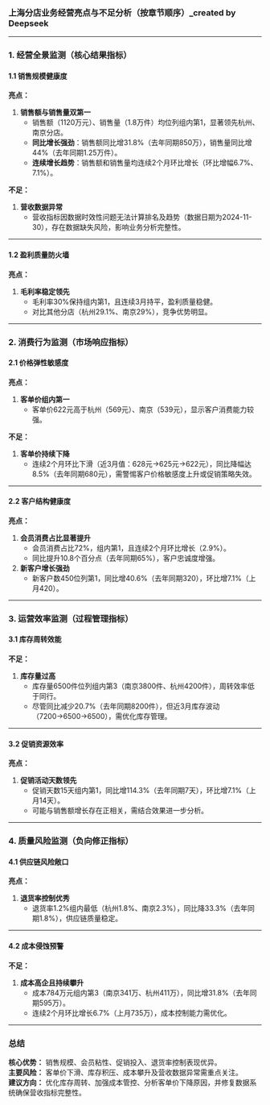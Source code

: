 ### 上海分店业务经营亮点与不足分析（按章节顺序）_created by Deepseek

---

### **1. 经营全景监测（核心结果指标）**
#### **1.1 销售规模健康度**
**亮点：**  
1. **销售额与销售量双第一**  
   - 销售额（1120万元）、销售量（1.8万件）均位列组内第1，显著领先杭州、南京分店。  
   - **同比增长强劲**：销售额同比增31.8%（去年同期850万），销售量同比增44%（去年同期1.25万件）。  
   - **连续增长趋势**：销售额和销售量均连续2个月环比增长（环比增幅6.7%、7.1%）。

**不足：**  
1. **营收数据异常**  
   - 营收指标因数据时效性问题无法计算排名及趋势（数据日期为2024-11-30），存在数据缺失风险，影响业务分析完整性。

---

#### **1.2 盈利质量防火墙**
**亮点：**  
1. **毛利率稳定领先**  
   - 毛利率30%保持组内第1，且连续3月持平，盈利质量稳健。  
   - 对比其他分店（杭州29.1%、南京29%），竞争优势明显。

---

### **2. 消费行为监测（市场响应指标）**
#### **2.1 价格弹性敏感度**
**亮点：**  
1. **客单价组内第一**  
   - 客单价622元高于杭州（569元）、南京（539元），显示客户消费能力较强。

**不足：**  
1. **客单价持续下降**  
   - 连续2个月环比下滑（近3月值：628元→625元→622元），同比降幅达8.5%（去年同期680元），需警惕客户价格敏感度上升或促销策略失效。

---

#### **2.2 客户结构健康度**
**亮点：**  
1. **会员消费占比显著提升**  
   - 会员消费占比72%，组内第1，且连续2个月环比增长（2.9%）。  
   - 同比提升10.8个百分点（去年同期65%），客户忠诚度增强。  
2. **新客户增长强劲**  
   - 新客户数450位列第1，同比增40.6%（去年同期320），环比增7.1%（上月420）。

---

### **3. 运营效率监测（过程管理指标）**
#### **3.1 库存周转效能**
**不足：**  
1. **库存量过高**  
   - 库存量6500件位列组内第3（南京3800件、杭州4200件），周转效率低于同行。  
   - 尽管同比减少20.7%（去年同期8200件），但近3月库存波动（7200→6500→6500），需优化库存管理。

---

#### **3.2 促销资源效率**
**亮点：**  
1. **促销活动天数领先**  
   - 促销天数15天组内第1，同比增114.3%（去年同期7天），环比增7.1%（上月14天）。  
   - 可能与销售额增长存在正相关，需结合效果进一步分析。

---

### **4. 质量风险监测（负向修正指标）**
#### **4.1 供应链风险敞口**
**亮点：**  
1. **退货率控制优秀**  
   - 退货率1.2%组内最低（杭州1.8%、南京2.3%），同比降33.3%（去年同期1.8%），供应链质量稳定。

---

#### **4.2 成本侵蚀预警**
**不足：**  
1. **成本高企且持续攀升**  
   - 成本784万元组内第3（南京341万、杭州411万），同比增31.8%（去年同期595万）。  
   - 连续2个月环比增长6.7%（上月735万），成本控制能力需优化。

---

### **总结**  
**核心优势：** 销售规模、会员粘性、促销投入、退货率控制表现优异。  
**主要风险：** 客单价下滑、库存积压、成本攀升及营收数据异常需重点关注。  
**建议方向：** 优化库存周转、加强成本管控、分析客单价下降原因，并修复数据系统确保营收指标完整性。